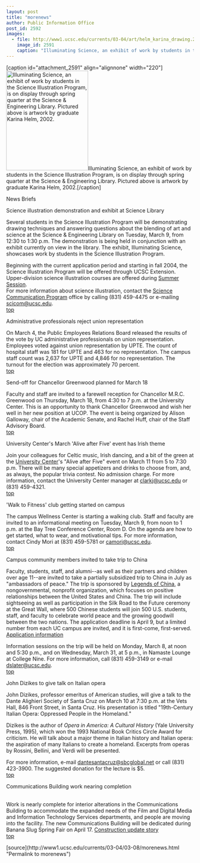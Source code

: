 ```yaml
---
layout: post
title: "morenews"
author: Public Information Office
post_id: 2592
images:
  - file: http://www1.ucsc.edu/currents/03-04/art/helm_karina_drawing.220.jpg
    image_id: 2591
    caption: "Illuminating Science, an exhibit of work by students in the Science Illustration Program, is on display through spring quarter at the Science & Engineering Library. Pictured above is artwork by graduate Karina Helm, 2002."
---
```


[caption id="attachment_2591" align="alignnone" width="220"]<a href="http://localhost/mysite/wp-content/uploads/2004/03/helm_karina_drawing.220.jpg"><img class="size-full wp-image-2591" src="http://localhost/mysite/wp-content/uploads/2004/03/helm_karina_drawing.220.jpg" alt="Illuminating Science, an exhibit of work by students in the Science Illustration Program, is on display through spring quarter at the Science & Engineering Library. Pictured above is artwork by graduate Karina Helm, 2002." width="220" height="267" /></a>Illuminating Science, an exhibit of work by students in the Science Illustration Program, is on display through spring quarter at the Science & Engineering Library. Pictured above is artwork by graduate Karina Helm, 2002.[/caption]
<p class="pagehead">
  News Briefs
</p>
<p>
  <span class="sectionhead"><a name="science" id="science"></a>Science illustration demonstration and exhibit at Science Library</span><br>
</p>
<p>
  Several students in the Science Illustration Program will be demonstrating drawing techniques and answering questions about the blending of art and science at the Science &amp; Engineering Library on Tuesday, March 9, from 12:30 to 1:30 p.m. The demonstration is being held in conjunction with an exhibit currently on view in the library. The exhibit, Illuminating Science, showcases work by students in the Science Illustration Program.
</p>
<p>
  Beginning with the current application period and starting in fall 2004, the Science Illustration Program will be offered through UCSC Extension. Upper-division science illustration courses are offered during <a href="http://summer.ucsc.edu">Summer Session</a>.<br>
  For more information about science illustration, contact the <a href="http://scicom.ucsc.edu/illus/">Science Communication Program</a> office by calling (831) 459-4475 or e-mailing <a href="mailto:scicom@ucsc.edu">scicom@ucsc.edu</a>.<br>
  <a href="#science">top</a>
</p>
<p class="sectionhead">
  <a name="union" id="union"></a>Administrative professionals reject union representation
</p>
<p>
  On March 4, the Public Employees Relations Board released the results of the vote by UC administrative professionals on union representation. Employees voted against union representation by UPTE. The count of hospital staff was 181 for UPTE and 463 for no representation. The campus staff count was 2,637 for UPTE and 4,846 for no representation. The turnout for the election was approximately 70 percent.<br>
  <a href="#science">top</a>
</p>
<p class="sectionhead">
  <a name="sendoff" id="sendoff"></a>Send-off for Chancellor Greenwood planned for March 18
</p>
<p>
  Faculty and staff are invited to a farewell reception for Chancellor M.R.C. Greenwood on Thursday, March 18, from 4:30 to 7 p.m. at the University Center. This is an opportunity to thank Chancellor Greenwood and wish her well in her new position at UCOP. The event is being organized by Alison Galloway, chair of the Academic Senate, and Rachel Huff, chair of the Staff Advisory Board.<br>
  <a href="#science">top</a>
</p>
<p>
  <span class="sectionhead"><a name="ucenter" id="ucenter"></a>University Center's March 'Alive after Five' event has Irish theme<br></span>
</p>
<p>
  Join your colleagues for Celtic music, Irish dancing, and a bit of the green at the <a href="http://ucenter.ucsc.edu/events.html">University Center</a>'s "Alive after Five" event on March 11 from 5 to 7:30 p.m. There will be many special appetizers and drinks to choose from, and, as always, the popular trivia contest. No admission charge. For more information, contact the University Center manager at <a href="mailto:clarkj@ucsc.edu">clarkj@ucsc.edu</a> or (831) 459-4321.<br>
  <a href="#science">top</a><br>
</p>
<p class="sectionhead">
  <a name="walk" id="walk"></a>'Walk to Fitness' club getting started on campus
</p>
<p>
  The campus Wellness Center is starting a walking club. Staff and faculty are invited to an informational meeting on Tuesday, March 9, from noon to 1 p.m. at the Bay Tree Conference Center, Room D. On the agenda are how to get started, what to wear, and motivational tips. For more information, contact Cindy Mori at (831) 459-5781 or <a href="mcamori@ucsc.eduilto:%22">camori@ucsc.edu</a>.<br>
  <a href="#science">top</a>
</p>
<p class="sectionhead">
  <a name="china" id="china"></a>Campus community members invited to take trip to China<br>
</p>
<p>
  Faculty, students, staff, and alumni--as well as their partners and children over age 11--are invited to take a partially subsidized trip to China in July as "ambassadors of peace." The trip is sponsored by <a href="http://www.legendsofchina.com">Legends of China,</a> a nongovernmental, nonprofit organization, which focuses on positive relationships between the United States and China. The trip will include sightseeing as well as participation in the Silk Road to the Future ceremony at the Great Wall, where 500 Chinese students will join 500 U.S. students, staff, and faculty to celebrate world peace and the growing goodwill between the two nations. The application deadline is April 9, but a limited number from each UC campus are invited, and it is first-come, first-served. <a href="http://www2.ucsc.edu/legendsofchina">Application information</a><br>
</p>
<p>
  Information sessions on the trip will be held on Monday, March 8, at noon and 5:30 p.m., and on Wednesday, March 31, at 5 p.m., in Namaste Lounge at College Nine. For more information, call (831) 459-3149 or e-mail <a href="mailto:dslater@ucsc.edu">dslater@ucsc.edu</a>.<br>
  <a href="#science">top</a>
</p>
<p class="sectionhead">
  <a name="opera" id="opera"></a>John Dizikes to give talk on Italian opera
</p>
<p>
  John Dizikes, professor emeritus of American studies, will give a talk to the Dante Alighieri Society of Santa Cruz on March 10 at 7:30 p.m. at the Vets Hall, 846 Front Street, in Santa Cruz. His presentation is titled "19th-Century Italian Opera: Oppressed People in the Homeland<i>.</i>"
</p>
<p>
  Dizikes is the author of <i>Opera in America: A Cultural History</i> (Yale University Press, 1995), which won the 1993 National Book Critics Circle Award for criticism. He will talk about a major theme in Italian history and Italian opera: the aspiration of many Italians to create a homeland. Excerpts from operas by Rossini, Bellini, and Verdi will be presented.<br>
</p>
<p>
  For more information, e-mail <a href="mailto:dantesantacruz@sbcglobal.net">dantesantacruz@sbcglobal.net</a> or call (831) 423-3900. The suggested donation for the lecture is $5.<br>
  <a href="#science">top</a>
</p>
<p class="sectionhead">
  <a name="construction" id="construction"></a>Communications Building work nearing completion
</p>
<p>
  <br>
  Work is nearly complete for interior alterations in the Communications Building to accommodate the expanded needs of the Film and Digital Media and Information Technology Services departments, and people are moving into the facility. The new Communications Building will be dedicated during Banana Slug Spring Fair on April 17. <a href="http://www.ucsc.edu/about/construction_plans.html">Construction update story</a><a href="http://www2.ucsc.edu/ppc/"><br></a><a href="#science">top</a><br>
</p>
<p>

</p>
[source](http://www1.ucsc.edu/currents/03-04/03-08/morenews.html "Permalink to morenews")
